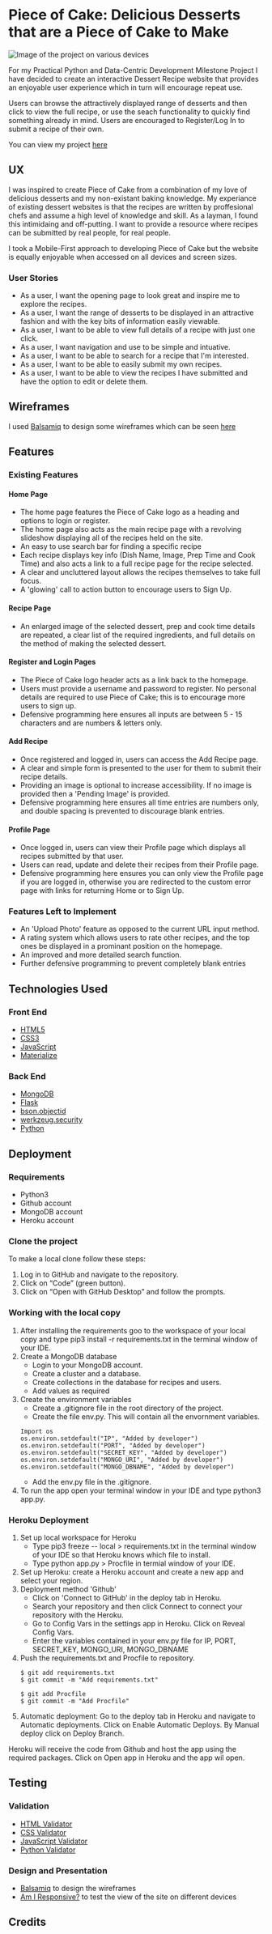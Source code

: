# Piece of Cake: Delicious Desserts that are a Piece of Cake to Make

![Image of the project on various devices]()

For my Practical Python and Data-Centric Development Milestone Project I have decided to create an interactive Dessert Recipe website that provides an enjoyable user experience which in turn will encourage repeat use.

Users can browse the attractively displayed range of desserts and then click to view the full recipe, or use the seach functionality to quickly find something already in mind. Users are encouraged to Register/Log In to submit a recipe of their own.

You can view my project [here](https://ms3-piece-of-cake.herokuapp.com/get_recipes)

## UX
 
I was inspired to create Piece of Cake from a combination of my love of delicious desserts and my non-existant baking knowledge. My experiance of existing dessert websites is that the recipes are written by proffesional chefs and assume a high level of knowledge and skill. As a layman, I found this intimidaing and off-putting. I want to provide a resource where recipes can be submitted by real people, for real people.  

I took a Mobile-First approach to developing Piece of Cake but the website is equally enjoyable when accessed on all devices and screen sizes. 

### User Stories

- As a user, I want the opening page to look great and inspire me to explore the recipes.
- As a user, I want the range of desserts to be displayed in an attractive fashion and with the key bits of information easily viewable.
- As a user, I want to be able to view full details of a recipe with just one click.
- As a user, I want navigation and use to be simple and intuative.
- As a user, I want to be able to search for a recipe that I'm interested.
- As a user, I want to be able to easily submit my own recipes.
- As a user, I want to be able to view the recipes I have submitted and have the option to edit or delete them.


## Wireframes

I used [Balsamiq](https://balsamiq.com/) to design some wireframes which can be seen [here](https://github.com/JimEv87/MS3/tree/master/wireframes)

## Features

### Existing Features

#### Home Page

- The home page features the Piece of Cake logo as a heading and options to login or register.
- The home page also acts as the main recipe page with a revolving slideshow displaying all of the recipes held on the site.
- An easy to use search bar for finding a specific recipe 
- Each recipe displays key info (Dish Name, Image, Prep Time and Cook Time) and also acts a link to a full recipe page for the recipe selected.
- A clear and uncluttered layout allows the recipes themselves to take full focus.
- A 'glowing' call to action button to encourage users to Sign Up.

#### Recipe Page

- An enlarged image of the selected dessert, prep and cook time details are repeated, a clear list of the required ingredients, and full details on the method of making the selected dessert.

#### Register and Login Pages

- The Piece of Cake logo header acts as a link back to the homepage.
- Users must provide a username and password to register. No personal details are required to use Piece of Cake; this is to encourage more users to sign up.
- Defensive programming here ensures all inputs are between 5 - 15 characters and are numbers & letters only.

#### Add Recipe

- Once registered and logged in, users can access the Add Recipe page.
- A clear and simple form is presented to the user for them to submit their recipe details.
- Providing an image is optional to increase accessibility. If no image is provided then a 'Pending Image' is provided. 
- Defensive programming here ensures all time entries are numbers only, and double spacing is prevented to discourage blank entries.

#### Profile Page

- Once logged in, users can view their Profile page which displays all recipes submitted by that user.
- Users can read, update and delete their recipes from their Profile page.
- Defensive programming here ensures you can only view the Profile page if you are logged in, otherwise you are redirected to the custom error page with links for returning Home or to Sign Up.

### Features Left to Implement

- An 'Upload Photo' feature as opposed to the current URL input method.
- A rating system which allows users to rate other recipes, and the top ones be displayed in a prominant position on the homepage.
- An improved and more detailed search function.
- Further defensive programming to prevent completely blank entries

## Technologies Used

### Front End

- [HTML5](https://en.wikipedia.org/wiki/HTML5) 
- [CSS3](https://en.wikipedia.org/wiki/Cascading_Style_Sheets) 
- [JavaScript](https://en.wikipedia.org/wiki/JavaScript) 
- [Materialize](https://materializecss.com/) 

### Back End

- [MongoDB](https://en.wikipedia.org/wiki/MongoDB) 
- [Flask](https://en.wikipedia.org/wiki/Flask_(web_framework))
- [bson.objectid](https://www.npmjs.com/package/bson-objectid)
- [werkzeug.security](https://werkzeug.palletsprojects.com/en/1.0.x/utils/)
- [Python](https://www.python.org/)

## Deployment

### Requirements 
- Python3 
- Github account 
- MongoDB account 
- Heroku account

### Clone the project 
To make a local clone follow these steps: 
1. Log in to GitHub and navigate to the repository. 
2. Click on “Code” (green button).
3. Click on “Open with GitHub Desktop” and follow the prompts. 

### Working with the local copy
1. After installing the requirements goo to the workspace of your local copy and type pip3 install -r requirements.txt in the terminal window of your IDE.
2. Create a MongoDB database    
    - Login to your MongoDB account.
    - Create a cluster and a database.
    - Create collections in the database for recipes and users.
    - Add values as required
3. Create the environment variables 
    - Create a .gitignore file in the root directory of the project.
    - Create the file env.py. This  will contain all the envornment variables.
    ```
    Import os
    os.environ.setdefault("IP", "Added by developer")
    os.environ.setdefault("PORT", "Added by developer")
    os.environ.setdefault("SECRET_KEY", "Added by developer")
    os.environ.setdefault("MONGO_URI", "Added by developer")
    os.environ.setdefault("MONGO_DBNAME", "Added by developer")
    ```
    - Add the env.py file in the .gitignore.
4. To run the app open your terminal window in your IDE and type python3 app.py.

### Heroku Deployment  
1. Set up local workspace for Heroku 
    - Type pip3 freeze -- local > requirements.txt in the terminal window of your IDE so that Heroku knows which file to install.
    - Type python app.py > Procfile in termial window of your IDE.
2. Set up Heroku: create a Heroku account and create a new app and select your region. 
3. Deployment method 'Github'
    - Click on 'Connect to GitHub' in the deploy tab in Heroku. 
    - Search your repository and then click Connect to connect your repository with the Heroku. 
    - Go to Config Vars in the settings app in Heroku. Click on Reveal Config Vars.
    - Enter the variables contained in your env.py file for IP, PORT, SECRET_KEY, MONGO_URI, MONGO_DBNAME
4. Push the requirements.txt and Procfile to repository. 
     ```
    $ git add requirements.txt
    $ git commit -m "Add requirements.txt"

    $ git add Procfile 
    $ git commit -m "Add Procfile"
    ```
5. Automatic deployment: Go to the deploy tab in Heroku and navigate to Automatic deployments. Click on Enable Automatic Deploys. By Manual deploy click on Deploy Branch.

Heroku will receive the code from Github and host the app using the required packages. 
Click on Open app in Heroku and the app wil open. 

## Testing

### Validation

- [HTML Validator](https://validator.w3.org/nu/)
- [CSS Validator](https://jigsaw.w3.org/css-validator/)
- [JavaScript Validator](https://jshint.com/) 
- [Python Validator](http://pep8online.com/)

### Design and Presentation

- [Balsamiq](https://balsamiq.com/) to design the wireframes
- [Am I Responsive?](http://ami.responsivedesign.is/#) to test the view of the site on different devices

                                                                    

## Credits

